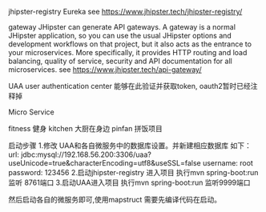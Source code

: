 jhipster-registry  Eureka  see https://www.jhipster.tech/jhipster-registry/

gateway JHipster can generate API gateways. A gateway is a normal JHipster application, so you can use the usual JHipster options and development workflows on that project, but it also acts as the entrance to your microservices. More specifically, it provides HTTP routing and load balancing, quality of service, security and API documentation for all microservices. see https://www.jhipster.tech/api-gateway/

UAA user authentication center 能够在此验证并获取token, oauth2暂时已经注释掉

Micro Service

fitness 健身
kitchen 大厨在身边
pinfan 拼饭项目

启动步骤
1.修改 UAA和各自微服务中的数据库设置。并新建相应数据库
如下：
        url: jdbc:mysql://192.168.56.200:3306/uaa?useUnicode=true&characterEncoding=utf8&useSSL=false
        username: root
        password: 123456
2.启动jhipster-registry 进入项目 执行mvn spring-boot:run 监听 8761端口
3.启动UAA进入项目 执行mvn spring-boot:run 监听9999端口

然后启动各自的微服务即可,使用mapstruct 需要先编译代码在启动。

